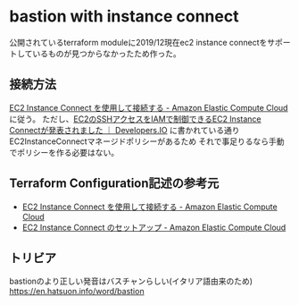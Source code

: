 # bastion with instance connect

公開されているterraform moduleに2019/12現在ec2 instance connectをサポートしているものが見つからなかったため作った。

## 接続方法

[EC2 Instance Connect を使用して接続する \- Amazon Elastic Compute Cloud](https://docs.aws.amazon.com/ja_jp/AWSEC2/latest/UserGuide/ec2-instance-connect-methods.html)に従う。
ただし、[EC2のSSHアクセスをIAMで制御できるEC2 Instance Connectが発表されました ｜ Developers\.IO](https://dev.classmethod.jp/cloud/aws/ec2-instance-connect/)
に書かれている通りEC2InstanceConnectマネージドポリシーがあるため
それで事足りるなら手動でポリシーを作る必要はない。

## Terraform Configuration記述の参考元

* [EC2 Instance Connect を使用して接続する \- Amazon Elastic Compute Cloud](https://docs.aws.amazon.com/ja_jp/AWSEC2/latest/UserGuide/ec2-instance-connect-methods.html)
* [EC2 Instance Connect のセットアップ \- Amazon Elastic Compute Cloud](https://docs.aws.amazon.com/ja_jp/AWSEC2/latest/UserGuide/ec2-instance-connect-set-up.html)

## トリビア

bastionのより正しい発音はバスチャンらしい(イタリア語由来のため)
https://en.hatsuon.info/word/bastion

